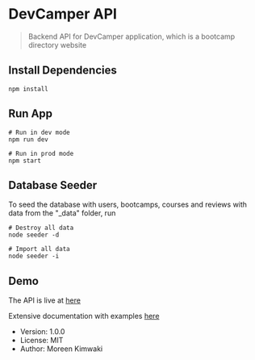 # DevCamper API

> Backend API for DevCamper application, which is a bootcamp directory website

## Install Dependencies

```
npm install
```

## Run App

```
# Run in dev mode
npm run dev

# Run in prod mode
npm start
```

## Database Seeder

To seed the database with users, bootcamps, courses and reviews with data from the "\_data" folder, run

```
# Destroy all data
node seeder -d

# Import all data
node seeder -i
```

## Demo

The API is live at [here](devcamper-nodejs.herokuapp.com)

Extensive documentation with examples [here](https://documenter.getpostman.com/view/12204752/TVRg7UvC)

- Version: 1.0.0
- License: MIT
- Author: Moreen Kimwaki
